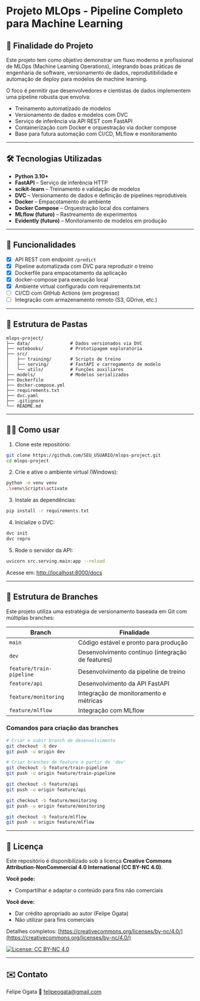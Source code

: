 # Projeto MLOps - Pipeline Completo para Machine Learning

## 📌 Finalidade do Projeto

Este projeto tem como objetivo demonstrar um fluxo moderno e profissional de MLOps (Machine Learning Operations), integrando boas práticas de engenharia de software, versionamento de dados, reprodutibilidade e automação de deploy para modelos de machine learning.

O foco é permitir que desenvolvedores e cientistas de dados implementem uma pipeline robusta que envolva:

* Treinamento automatizado de modelos
* Versionamento de dados e modelos com DVC
* Serviço de inferência via API REST com FastAPI
* Containerização com Docker e orquestração via docker compose
* Base para futura automação com CI/CD, MLflow e monitoramento

---

## 🛠️ Tecnologias Utilizadas

* **Python 3.10+**
* **FastAPI** – Serviço de inferência HTTP
* **scikit-learn** – Treinamento e validação de modelos
* **DVC** – Versionamento de dados e definição de pipelines reprodutíveis
* **Docker** – Empacotamento do ambiente
* **Docker Compose** – Orquestração local dos containers
* **MLflow (futuro)** – Rastreamento de experimentos
* **Evidently (futuro)** – Monitoramento de modelos em produção

---

## 🚀 Funcionalidades

* [x] API REST com endpoint `/predict`
* [x] Pipeline automatizada com DVC para reproduzir o treino
* [x] Dockerfile para empacotamento da aplicação
* [x] docker-compose para execução local
* [x] Ambiente virtual configurado com requirements.txt
* [ ] CI/CD com GitHub Actions (em progresso)
* [ ] Integração com armazenamento remoto (S3, GDrive, etc.)

---

## 📂 Estrutura de Pastas

```text
mlops-project/
├── data/               # Dados versionados via DVC
├── notebooks/          # Prototipagem exploratória
├── src/
│   ├── training/       # Scripts de treino
│   ├── serving/        # FastAPI e carregamento de modelo
│   └── utils/          # Funções auxiliares
├── models/             # Modelos serializados
├── Dockerfile
├── docker-compose.yml
├── requirements.txt
├── dvc.yaml
├── .gitignore
└── README.md
```

---

## 👨‍💻 Como usar

1. Clone este repositório:

```bash
git clone https://github.com/SEU_USUARIO/mlops-project.git
cd mlops-project
```

2. Crie e ative o ambiente virtual (Windows):

```bash
python -m venv venv
.\venv\Scripts\activate
```

3. Instale as dependências:

```bash
pip install -r requirements.txt
```

4. Inicialize o DVC:

```bash
dvc init
dvc repro
```

5. Rode o servidor da API:

```bash
uvicorn src.serving.main:app --reload
```

Acesse em: [http://localhost:8000/docs](http://localhost:8000/docs)

---

## 🌳 Estrutura de Branches

Este projeto utiliza uma estratégia de versionamento baseada em Git com múltiplas branches:

| Branch                   | Finalidade                                        |
| ------------------------ | ------------------------------------------------- |
| `main`                   | Código estável e pronto para produção             |
| `dev`                    | Desenvolvimento contínuo (integração de features) |
| `feature/train-pipeline` | Desenvolvimento da pipeline de treino             |
| `feature/api`            | Desenvolvimento da API FastAPI                    |
| `feature/monitoring`     | Integração de monitoramento e métricas            |
| `feature/mlflow`         | Integração com MLflow                             |

### Comandos para criação das branches

```bash
# Criar e subir branch de desenvolvimento
git checkout -b dev
git push -u origin dev

# Criar branches de feature a partir de 'dev'
git checkout -b feature/train-pipeline
git push -u origin feature/train-pipeline

git checkout -b feature/api
git push -u origin feature/api

git checkout -b feature/monitoring
git push -u origin feature/monitoring

git checkout -b feature/mlflow
git push -u origin feature/mlflow
```

---

## 📝 Licença

Este repositório é disponibilizado sob a licença **Creative Commons Attribution-NonCommercial 4.0 International (CC BY-NC 4.0)**.

**Você pode:**

* Compartilhar e adaptar o conteúdo para fins não comerciais

**Você deve:**

* Dar crédito apropriado ao autor (Felipe Ogata)
* Não utilizar para fins comerciais

Detalhes completos: [https://creativecommons.org/licenses/by-nc/4.0/](https://creativecommons.org/licenses/by-nc/4.0/)

[![License: CC BY-NC 4.0](https://licensebuttons.net/l/by-nc/4.0/88x31.png)](https://creativecommons.org/licenses/by-nc/4.0/)

---

## ✉️ Contato

Felipe Ogata
📧 [felipeogata@gmail.com](mailto:felipeogata@gmail.com)
